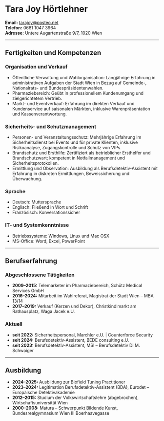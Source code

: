 # Tara Joy Hörtlehner

**Email:** [tarajoy@posteo.net](mailto:tarajoy@posteo.net)  
**Telefon:** 0681 1047 3964  
**Adresse:** Untere Augartenstraße 9/7, 1020 Wien

---

## Fertigkeiten und Kompetenzen

### Organisation und Verkauf

- Öffentliche Verwaltung und Wahlorganisation: Langjährige Erfahrung in administrativen Aufgaben der Stadt Wien in Bezug auf Gemeinde-, Nationalrats- und Bundespräsidentenwahlen.
- Pharmaziebereich: Geübt in professionellem Kundenumgang und zielgerichtetem Vertrieb.
- Markt- und Eventverkauf: Erfahrung im direkten Verkauf und Kundenservice auf saisonalen Märkten, inklusive Warenpräsentation und Kassenverantwortung.

### Sicherheits- und Schutzmanagement

- Personen- und Veranstaltungsschutz: Mehrjährige Erfahrung im Sicherheitsdienst bei Events und für private Klienten, inklusive Risikoanalyse, Zugangskontrolle und Schutz von VIPs.
- Brandschutz und Ersthilfe: Zertifiziert als betrieblicher Ersthelfer und Brandschutzwart; kompetent in Notfallmanagement und Sicherheitsprotokollen.
- Ermittlung und Observation: Ausbildung als Berufsdetektiv-Assistent mit Erfahrung in diskreten Ermittlungen, Beweissicherung und Überwachung.

### Sprache

- Deutsch: Muttersprache
- Englisch: Fließend in Wort und Schrift
- Französisch: Konversationssicher

### IT- und Systemkenntnisse

- Betriebssysteme: Windows, Linux und Mac OSX
- MS-Office: Word, Excel, PowerPoint

---

## Berufserfahrung

### Abgeschlossene Tätigkeiten

- **2009–2015:** Telemarketer im Pharmaziebereich, Schütz Medical Services GmbH
- **2016–2024:** Mitarbeit im Wahlreferat, Magistrat der Stadt Wien – MBA 13/14
- **2017–2019:** Verkauf (Kerzen und Dekor), Christkindlmarkt am Rathausplatz, Waga Jacek e.U.

### Aktuell

- **seit 2022:** Sicherheitspersonal, Marchler e.U. | Counterforce Security
- **seit 2024:** Berufsdetektiv-Assistent, BEDE consulting e.U.
- **seit 2023:** Berufsdetektiv-Assistent, MSI – Berufsdetektiv DI M. Schwaiger

---

## Ausbildung

- **2024–2025:** Ausbildung zur Biofield Tuning Practitioner
- **2023–2024:** Legitimation Berufsdetektiv-Assistent (BDA), Eurodet – Europäische Detektivakademie
- **2012–2015:** Studium der Volkswirtschaftslehre (abgebrochen), Wirtschaftsuniversität Wien
- **2000–2008:** Matura – Schwerpunkt Bildende Kunst, Bundesrealgymnasium Wien III Boerhaavegasse
